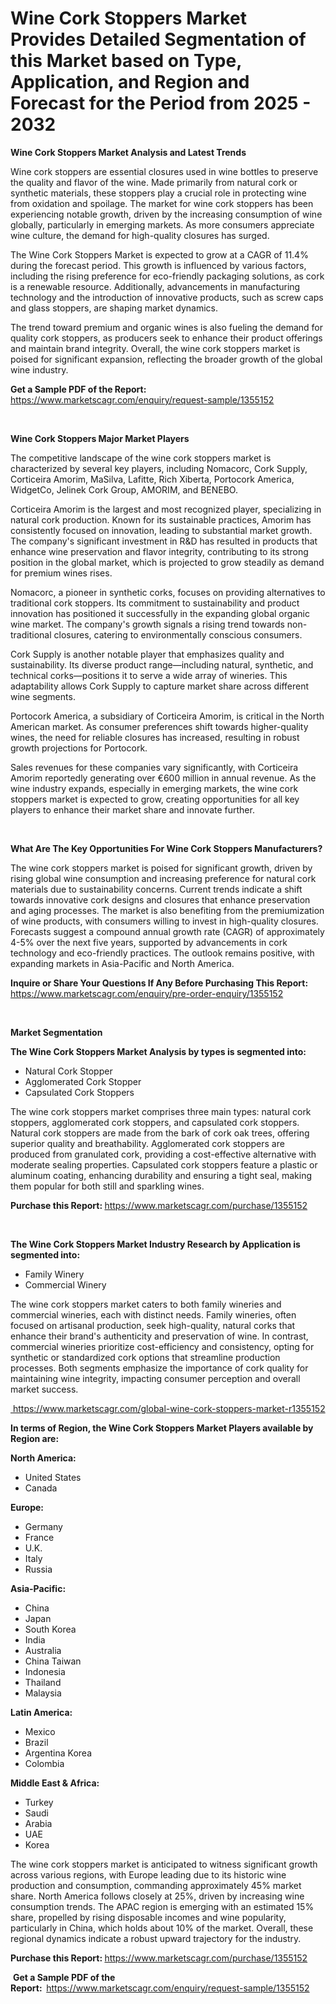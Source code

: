 <p><h1>Wine Cork Stoppers Market Provides Detailed Segmentation of this Market based on Type, Application, and Region and Forecast for the Period from 2025 - 2032</h1></p><p><strong>Wine Cork Stoppers Market Analysis and Latest Trends</strong></p>
<p><p>Wine cork stoppers are essential closures used in wine bottles to preserve the quality and flavor of the wine. Made primarily from natural cork or synthetic materials, these stoppers play a crucial role in protecting wine from oxidation and spoilage. The market for wine cork stoppers has been experiencing notable growth, driven by the increasing consumption of wine globally, particularly in emerging markets. As more consumers appreciate wine culture, the demand for high-quality closures has surged.</p><p>The Wine Cork Stoppers Market is expected to grow at a CAGR of 11.4% during the forecast period. This growth is influenced by various factors, including the rising preference for eco-friendly packaging solutions, as cork is a renewable resource. Additionally, advancements in manufacturing technology and the introduction of innovative products, such as screw caps and glass stoppers, are shaping market dynamics. </p><p>The trend toward premium and organic wines is also fueling the demand for quality cork stoppers, as producers seek to enhance their product offerings and maintain brand integrity. Overall, the wine cork stoppers market is poised for significant expansion, reflecting the broader growth of the global wine industry.</p></p>
<p><strong>Get a Sample PDF of the Report:&nbsp;</strong> <a href="https://www.marketscagr.com/enquiry/request-sample/1355152?utm_campaign=3586&utm_medium=2&utm_source=Github&utm_content=ia&utm_term=19042025&utm_id=wine-cork-stoppers">https://www.marketscagr.com/enquiry/request-sample/1355152</a></p>
<p>&nbsp;</p>
<p><strong>Wine Cork Stoppers Major Market Players</strong></p>
<p><p>The competitive landscape of the wine cork stoppers market is characterized by several key players, including Nomacorc, Cork Supply, Corticeira Amorim, MaSilva, Lafitte, Rich Xiberta, Portocork America, WidgetCo, Jelinek Cork Group, AMORIM, and BENEBО. </p><p>Corticeira Amorim is the largest and most recognized player, specializing in natural cork production. Known for its sustainable practices, Amorim has consistently focused on innovation, leading to substantial market growth. The company's significant investment in R&D has resulted in products that enhance wine preservation and flavor integrity, contributing to its strong position in the global market, which is projected to grow steadily as demand for premium wines rises.</p><p>Nomacorc, a pioneer in synthetic corks, focuses on providing alternatives to traditional cork stoppers. Its commitment to sustainability and product innovation has positioned it successfully in the expanding global organic wine market. The company's growth signals a rising trend towards non-traditional closures, catering to environmentally conscious consumers.</p><p>Cork Supply is another notable player that emphasizes quality and sustainability. Its diverse product range—including natural, synthetic, and technical corks—positions it to serve a wide array of wineries. This adaptability allows Cork Supply to capture market share across different wine segments.</p><p>Portocork America, a subsidiary of Corticeira Amorim, is critical in the North American market. As consumer preferences shift towards higher-quality wines, the need for reliable closures has increased, resulting in robust growth projections for Portocork.</p><p>Sales revenues for these companies vary significantly, with Corticeira Amorim reportedly generating over €600 million in annual revenue. As the wine industry expands, especially in emerging markets, the wine cork stoppers market is expected to grow, creating opportunities for all key players to enhance their market share and innovate further.</p></p>
<p>&nbsp;</p>
<p><strong>What Are The Key Opportunities For Wine Cork Stoppers Manufacturers?</strong></p>
<p><p>The wine cork stoppers market is poised for significant growth, driven by rising global wine consumption and increasing preference for natural cork materials due to sustainability concerns. Current trends indicate a shift towards innovative cork designs and closures that enhance preservation and aging processes. The market is also benefiting from the premiumization of wine products, with consumers willing to invest in high-quality closures. Forecasts suggest a compound annual growth rate (CAGR) of approximately 4-5% over the next five years, supported by advancements in cork technology and eco-friendly practices. The outlook remains positive, with expanding markets in Asia-Pacific and North America.</p></p>
<p><strong>Inquire or Share Your Questions If Any Before Purchasing This Report:</strong> <a href="https://www.marketscagr.com/enquiry/pre-order-enquiry/1355152?utm_campaign=3586&utm_medium=2&utm_source=Github&utm_content=ia&utm_term=19042025&utm_id=wine-cork-stoppers">https://www.marketscagr.com/enquiry/pre-order-enquiry/1355152</a></p>
<p>&nbsp;</p>
<p><strong>Market Segmentation</strong></p>
<p><strong>The Wine Cork Stoppers Market Analysis by types is segmented into:</strong></p>
<p><ul><li>Natural Cork Stopper</li><li>Agglomerated Cork Stopper</li><li>Capsulated Cork Stoppers</li></ul></p>
<p><p>The wine cork stoppers market comprises three main types: natural cork stoppers, agglomerated cork stoppers, and capsulated cork stoppers. Natural cork stoppers are made from the bark of cork oak trees, offering superior quality and breathability. Agglomerated cork stoppers are produced from granulated cork, providing a cost-effective alternative with moderate sealing properties. Capsulated cork stoppers feature a plastic or aluminum coating, enhancing durability and ensuring a tight seal, making them popular for both still and sparkling wines.</p></p>
<p><strong>Purchase this Report:&nbsp;</strong><a href="https://www.marketscagr.com/purchase/1355152?utm_campaign=3586&utm_medium=2&utm_source=Github&utm_content=ia&utm_term=19042025&utm_id=wine-cork-stoppers">https://www.marketscagr.com/purchase/1355152</a></p>
<p>&nbsp;</p>
<p><strong>The Wine Cork Stoppers Market Industry Research by Application is segmented into:</strong></p>
<p><ul><li>Family Winery</li><li>Commercial Winery</li></ul></p>
<p><p>The wine cork stoppers market caters to both family wineries and commercial wineries, each with distinct needs. Family wineries, often focused on artisanal production, seek high-quality, natural corks that enhance their brand's authenticity and preservation of wine. In contrast, commercial wineries prioritize cost-efficiency and consistency, opting for synthetic or standardized cork options that streamline production processes. Both segments emphasize the importance of cork quality for maintaining wine integrity, impacting consumer perception and overall market success.</p></p>
<p><a href="https://www.marketscagr.com/global-wine-cork-stoppers-market-r1355152?utm_campaign=3586&utm_medium=2&utm_source=Github&utm_content=ia&utm_term=19042025&utm_id=wine-cork-stoppers">&nbsp;https://www.marketscagr.com/global-wine-cork-stoppers-market-r1355152</a></p>
<p><strong>In terms of Region, the Wine Cork Stoppers Market Players available by Region are:</strong></p>
<p>
    <p> <strong> North America: </strong>
        <ul>
            <li>United States</li>
            <li>Canada</li>
        </ul>
        </p> 
    <p> <strong> Europe: </strong>
        <ul>
            <li>Germany</li>
            <li>France</li>
            <li>U.K.</li>
            <li>Italy</li>
            <li>Russia</li>
        </ul>
        </p> 
    <p> <strong> Asia-Pacific: </strong>
        <ul>
            <li>China</li>
            <li>Japan</li>
            <li>South Korea</li>
            <li>India</li>
            <li>Australia</li>
            <li>China Taiwan</li>
            <li>Indonesia</li>
            <li>Thailand</li>
            <li>Malaysia</li>
        </ul>
        </p> 
    <p> <strong> Latin America: </strong>
        <ul>
            <li>Mexico</li>
            <li>Brazil</li>
            <li>Argentina Korea</li>
            <li>Colombia</li>
        </ul>
        </p> 
    <p> <strong> Middle East & Africa: </strong>
        <ul>
            <li>Turkey</li>
            <li>Saudi</li>
            <li>Arabia</li>
            <li>UAE</li>
            <li>Korea</li>
        </ul>
    </p>
    </p>
<p><p>The wine cork stoppers market is anticipated to witness significant growth across various regions, with Europe leading due to its historic wine production and consumption, commanding approximately 45% market share. North America follows closely at 25%, driven by increasing wine consumption trends. The APAC region is emerging with an estimated 15% share, propelled by rising disposable incomes and wine popularity, particularly in China, which holds about 10% of the market. Overall, these regional dynamics indicate a robust upward trajectory for the industry.</p></p>
<p><strong>Purchase this Report: </strong><a href="https://www.marketscagr.com/purchase/1355152?utm_campaign=3586&utm_medium=2&utm_source=Github&utm_content=ia&utm_term=19042025&utm_id=wine-cork-stoppers">https://www.marketscagr.com/purchase/1355152</a></p>
<p>&nbsp;<strong>Get a Sample PDF of the Report:&nbsp;&nbsp;</strong><a href="https://www.marketscagr.com/enquiry/request-sample/1355152?utm_campaign=3586&utm_medium=2&utm_source=Github&utm_content=ia&utm_term=19042025&utm_id=wine-cork-stoppers">https://www.marketscagr.com/enquiry/request-sample/1355152</a></p>
<p><strong></strong></p>
<p><p></p><p></p><p></p></p>